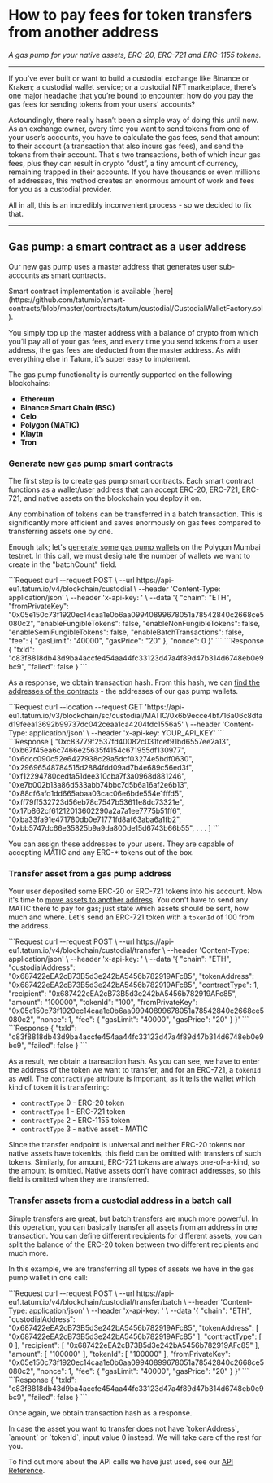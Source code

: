 # How to pay fees for token transfers from another address

*A gas pump for your native assets, ERC-20, ERC-721 and ERC-1155 tokens.*

---

If you’ve ever built or want to build a custodial exchange like Binance or Kraken; a custodial wallet service; or a custodial NFT marketplace, there’s one major headache that you’re bound to encounter: how do you pay the gas fees for sending tokens from your users’ accounts?

Astoundingly, there really hasn’t been a simple way of doing this until now. As an exchange owner, every time you want to send tokens from one of your user’s accounts, you have to calculate the gas fees, send that amount to their account (a transaction that also incurs gas fees), and send the tokens from their account.
That's two transactions, both of which incur gas fees, plus they can result in crypto “dust”, a tiny amount of currency, remaining trapped in their accounts. If you have thousands or even millions of addresses, this method creates an enormous amount of work and fees for you as a custodial provider.

All in all, this is an incredibly inconvenient process - so we decided to fix that.

---

## Gas pump: a smart contract as a user address

Our new gas pump uses a master address that generates user sub-accounts as smart contracts.


<div class="toolbar-note">
Smart contract implementation is available [here](https://github.com/tatumio/smart-contracts/blob/master/contracts/tatum/custodial/CustodialWalletFactory.sol).
</div>

You simply top up the master address with a balance of crypto from which you’ll pay all of your gas fees, and every time you send tokens from a user address, the gas fees are deducted from the master address. As with everything else in Tatum, it’s super easy to implement.

The gas pump functionality is currently supported on the following blockchains:

- **Ethereum**
- **Binance Smart Chain (BSC)**
- **Celo**
- **Polygon (MATIC)**
- **Klaytn**
- **Tron**

### Generate new gas pump smart contracts

The first step is to create gas pump smart contracts. Each smart contract functions as a wallet/user address that can accept ERC-20, ERC-721, ERC-721, and native assets on the blockchain you deploy it on. 

Any combination of tokens can be transferred in a batch transaction. This is significantly more efficient and saves enormously on gas fees compared to transferring assets one by one.

Enough talk; let's [generate some gas pump wallets](https://developer.tatum.io/rest/smart-contracts/generate-custodial-wallet-address) on the Polygon Mumbai testnet. In this call, we must designate the number of wallets we want to create in the "batchCount" field.

<div class='tabbed-code-blocks'>
```Request
curl --request POST \
  --url https://api-eu1.tatum.io/v4/blockchain/custodial \
  --header 'Content-Type: application/json' \
  --header 'x-api-key: ' \
  --data '{
  "chain": "ETH",
  "fromPrivateKey": "0x05e150c73f1920ec14caa1e0b6aa09940899678051a78542840c2668ce5080c2",
  "enableFungibleTokens": false,
  "enableNonFungibleTokens": false,
  "enableSemiFungibleTokens": false,
  "enableBatchTransactions": false,
  "fee": {
    "gasLimit": "40000",
    "gasPrice": "20"
  },
  "nonce": 0
}'
```
```Response
{
  "txId": "c83f8818db43d9ba4accfe454aa44fc33123d47a4f89d47b314d6748eb0e9bc9",
  "failed": false
}
```
</div>

As a response, we obtain transaction hash. From this hash, we can [find the addresses of the contracts](https://developer.tatum.io/rest/smart-contracts/get-custodial-addresses-from-transaction) - the addresses of our gas pump wallets.

<div class='tabbed-code-blocks'>
```Request
curl --location --request GET 'https://api-eu1.tatum.io/v3/blockchain/sc/custodial/MATIC/0x6b9ecce4bf716a06c8dfad19feea13692b99737dc042ceaa1ca4204fdc1556a5' \
--header 'Content-Type: application/json' \
--header 'x-api-key: YOUR_API_KEY'
```
```Response
[
    "0xc83779f2537fd40082c031fcef91bd6557ee2a13",
    "0xb67f45ea6c7466e25635f4154c671955df130977",
    "0x6dcc090c52e6427938c29a5dcf03274e5bdf0630",
    "0x29696548784515d2884fdd09ad7b4e689c56ed3f",
    "0xf12294780cedfa51dee310cba7f3a0968d881246",
    "0xe7b002b13a86d533abb74bbc7d5b6a16af2e6b13",
    "0x88cf6afd1dd665abaa03cac06e6bde554e1fffd5",
    "0xff79ff532723d56eb78c7547b53611e8dc73321e",
    "0x17b862cf61212013602290a2a7a1ee7775b51ff6",
    "0xba33fa91e471780db0e71771fd8af63aba6a1fb2",
    "0xbb5747dc66e35825b9a9da800de15d6743b66b55",
    .
    .
    .
]
```
</div>

You can assign these addresses to your users. They are capable of accepting MATIC and any ERC-* tokens out of the box.

### Transfer asset from a gas pump address

Your user deposited some ERC-20 or ERC-721 tokens into his account. Now it's time to [move assets to another address](https://developer.tatum.io/rest/smart-contracts/transfer-assets-from-custodial-wallet). You don't have to send any MATIC there to pay for gas; just state which assets should be sent, how much and where. Let's send an ERC-721 token with a `tokenId` of 100 from the address.

<div class='tabbed-code-blocks'>
```Request
curl --request POST \
  --url https://api-eu1.tatum.io/v4/blockchain/custodial/transfer \
  --header 'Content-Type: application/json' \
  --header 'x-api-key: ' \
  --data '{
  "chain": "ETH",
  "custodialAddress": "0x687422eEA2cB73B5d3e242bA5456b782919AFc85",
  "tokenAddress": "0x687422eEA2cB73B5d3e242bA5456b782919AFc85",
  "contractType": 1,
  "recipient": "0x687422eEA2cB73B5d3e242bA5456b782919AFc85",
  "amount": "100000",
  "tokenId": "100",
  "fromPrivateKey": "0x05e150c73f1920ec14caa1e0b6aa09940899678051a78542840c2668ce5080c2",
  "nonce": 1,
  "fee": {
    "gasLimit": "40000",
    "gasPrice": "20"
  }
}'
```
```Response
{
  "txId": "c83f8818db43d9ba4accfe454aa44fc33123d47a4f89d47b314d6748eb0e9bc9",
  "failed": false
}
```
</div>

As a result, we obtain a transaction hash. As you can see, we have to enter the address of the token we want to transfer, and for an ERC-721, a `tokenId` as well. 
The `contractType` attribute is important, as it tells the wallet which kind of token it is transferring:
- `contractType` 0 - ERC-20 token
- `contractType` 1 - ERC-721 token
- `contractType` 2 - ERC-1155 token
- `contractType` 3 - native asset - MATIC

<div class="toolbar-note">
Since the transfer endpoint is universal and neither ERC-20 tokens nor native assets have tokenIds, this field can be omitted with transfers of such tokens. Similarly, for amount, ERC-721 tokens are always one-of-a-kind, so the amount is omitted. Native assets don't have contract addresses, so this field is omitted when they are transferred.
</div>

### Transfer assets from a custodial address in a batch call

Simple transfers are great, but [batch transfers](https://developer.tatum.io/rest/smart-contracts/transfer-multiple-assets-from-custodial-wallet) are much more powerful. In this operation, you can basically transfer all assets from an address in one transaction. You can define different recipients for different assets, you can split the balance of the ERC-20 token between two different recipients and much more.

In this example, we are transferring all types of assets we have in the gas pump wallet in one call:

<div class='tabbed-code-blocks'>
```Request
curl --request POST \
  --url https://api-eu1.tatum.io/v4/blockchain/custodial/transfer/batch \
  --header 'Content-Type: application/json' \
  --header 'x-api-key: ' \
  --data '{
  "chain": "ETH",
  "custodialAddress": "0x687422eEA2cB73B5d3e242bA5456b782919AFc85",
  "tokenAddress": [
    "0x687422eEA2cB73B5d3e242bA5456b782919AFc85"
  ],
  "contractType": [
    0
  ],
  "recipient": [
    "0x687422eEA2cB73B5d3e242bA5456b782919AFc85"
  ],
  "amount": [
    "100000"
  ],
  "tokenId": [
    "100000"
  ],
  "fromPrivateKey": "0x05e150c73f1920ec14caa1e0b6aa09940899678051a78542840c2668ce5080c2",
  "nonce": 1,
  "fee": {
    "gasLimit": "40000",
    "gasPrice": "20"
  }
}'
```
```Response
{
  "txId": "c83f8818db43d9ba4accfe454aa44fc33123d47a4f89d47b314d6748eb0e9bc9",
  "failed": false
}
```
</div>

Once again, we obtain transaction hash as a response.

<div class="toolbar-note">
In case the asset you want to transfer does not have `tokenAddress`, `amount` or `tokenId`, input value 0 instead. We will take care of the rest for you.
</div>

To find out more about the API calls we have just used, see our [API Reference](https://developer.tatum.io/rest/smart-contracts/custodial-wallets).